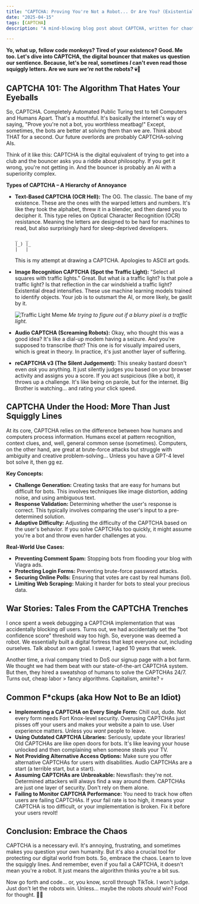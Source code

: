 ```yaml
---
title: "CAPTCHA: Proving You're Not a Robot... Or Are You? (Existential Dread Included)"
date: "2025-04-15"
tags: [CAPTCHA]
description: "A mind-blowing blog post about CAPTCHA, written for chaotic Gen Z engineers. Because nothing says 'productive procrastination' like debating the Turing test with a computer."

---
```


**Yo, what up, fellow code monkeys? Tired of your existence? Good. Me too. Let's dive into CAPTCHA, the digital bouncer that makes us question our sentience. Because, let's be real, sometimes *I* can't even read those squiggly letters. Are we sure *we're* not the robots? 💀🙏**

## CAPTCHA 101: The Algorithm That Hates Your Eyeballs

So, CAPTCHA. Completely Automated Public Turing test to tell Computers and Humans Apart. That's a mouthful. It's basically the internet's way of saying, "Prove you're not a bot, you worthless meatbag!" Except, sometimes, the bots are better at solving them than we are. Think about THAT for a second. Our future overlords are probably CAPTCHA-solving AIs.

Think of it like this: CAPTCHA is the digital equivalent of trying to get into a club and the bouncer asks you a riddle about philosophy. If you get it wrong, you're not getting in. And the bouncer is probably an AI with a superiority complex.

**Types of CAPTCHA – A Hierarchy of Annoyance**

*   **Text-Based CAPTCHA (OCR Hell):** The OG. The classic. The bane of my existence. These are the ones with the warped letters and numbers. It's like they took the alphabet, threw it in a blender, and then dared you to decipher it. This type relies on Optical Character Recognition (OCR) resistance. Meaning the letters are designed to be hard for machines to read, but also surprisingly hard for sleep-deprived developers.

    ```ascii
    _   _
    |_) |_
    |   |
    ```
    This is my attempt at drawing a CAPTCHA. Apologies to ASCII art gods.

*   **Image Recognition CAPTCHA (Spot the Traffic Light):** "Select all squares with traffic lights." Great. But what *is* a traffic light? Is that pole a traffic light? Is that reflection in the car windshield a traffic light? Existential dread intensifies. These use machine learning models trained to identify objects. Your job is to outsmart the AI, or more likely, be gaslit by it.

    ![Traffic Light Meme](https://i.kym-cdn.com/photos/images/newsfeed/001/903/865/018.jpg)
    *Me trying to figure out if a blurry pixel is a traffic light.*

*   **Audio CAPTCHA (Screaming Robots):** Okay, who thought this was a good idea? It's like a dial-up modem having a seizure. And you're supposed to transcribe *that*? This one is for visually impaired users, which is great in theory. In practice, it's just another layer of suffering.

*   **reCAPTCHA v3 (The Silent Judgement):** This sneaky bastard doesn't even *ask* you anything. It just silently judges you based on your browser activity and assigns you a score. If you act suspicious (like a bot), it throws up a challenge. It's like being on parole, but for the internet. Big Brother is watching… and rating your click speed.

## CAPTCHA Under the Hood: More Than Just Squiggly Lines

At its core, CAPTCHA relies on the difference between how humans and computers process information. Humans excel at pattern recognition, context clues, and, well, general common sense (sometimes). Computers, on the other hand, are great at brute-force attacks but struggle with ambiguity and creative problem-solving... Unless you have a GPT-4 level bot solve it, then gg ez.

**Key Concepts:**

*   **Challenge Generation:** Creating tasks that are easy for humans but difficult for bots. This involves techniques like image distortion, adding noise, and using ambiguous text.
*   **Response Validation:** Determining whether the user's response is correct. This typically involves comparing the user's input to a pre-determined solution.
*   **Adaptive Difficulty:** Adjusting the difficulty of the CAPTCHA based on the user's behavior. If you solve CAPTCHAs too quickly, it might assume you're a bot and throw even harder challenges at you.

**Real-World Use Cases:**

*   **Preventing Comment Spam:** Stopping bots from flooding your blog with Viagra ads.
*   **Protecting Login Forms:** Preventing brute-force password attacks.
*   **Securing Online Polls:** Ensuring that votes are cast by real humans (lol).
*   **Limiting Web Scraping:** Making it harder for bots to steal your precious data.

## War Stories: Tales From the CAPTCHA Trenches

I once spent a week debugging a CAPTCHA implementation that was accidentally blocking *all* users. Turns out, we had accidentally set the "bot confidence score" threshold way too high. So, everyone was deemed a robot. We essentially built a digital fortress that kept everyone *out*, including ourselves. Talk about an own goal. I swear, I aged 10 years that week.

Another time, a rival company tried to DoS our signup page with a bot farm. We thought we had them beat with our state-of-the-art CAPTCHA system. But then, they hired a sweatshop of humans to solve the CAPTCHAs 24/7. Turns out, cheap labor > fancy algorithms. Capitalism, amirite? 💀

## Common F\*ckups (aka How Not to Be an Idiot)

*   **Implementing a CAPTCHA on Every Single Form:** Chill out, dude. Not every form needs Fort Knox-level security. Overusing CAPTCHAs just pisses off your users and makes your website a pain to use. User experience matters. Unless you *want* people to leave.
*   **Using Outdated CAPTCHA Libraries:** Seriously, update your libraries! Old CAPTCHAs are like open doors for bots. It's like leaving your house unlocked and then complaining when someone steals your TV.
*   **Not Providing Alternative Access Options:** Make sure you offer alternative CAPTCHAs for users with disabilities. Audio CAPTCHAs are a start (a terrible start, but a start).
*   **Assuming CAPTCHAs are Unbreakable:** Newsflash: they're not. Determined attackers will always find a way around them. CAPTCHAs are just one layer of security. Don't rely on them alone.
*   **Failing to Monitor CAPTCHA Performance:** You need to track how often users are failing CAPTCHAs. If your fail rate is too high, it means your CAPTCHA is too difficult, or your implementation is broken. Fix it before your users revolt!

## Conclusion: Embrace the Chaos

CAPTCHA is a necessary evil. It's annoying, frustrating, and sometimes makes you question your own humanity. But it's also a crucial tool for protecting our digital world from bots. So, embrace the chaos. Learn to love the squiggly lines. And remember, even if you fail a CAPTCHA, it doesn't mean you're a robot. It just means the algorithm thinks you're a bit sus.

Now go forth and code... or, you know, scroll through TikTok. I won't judge. Just don't let the robots win. Unless... maybe the robots *should* win? Food for thought. 🧠💥
